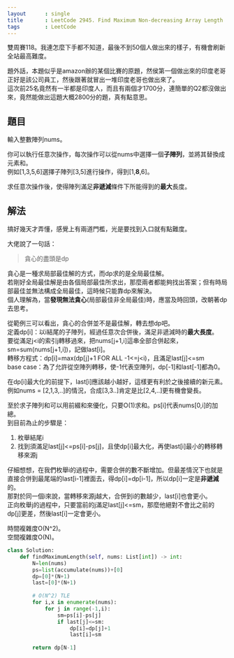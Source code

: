 ```yaml
---
layout      : single
title       : LeetCode 2945. Find Maximum Non-decreasing Array Length
tags        : LeetCode
---
```

雙周賽118。我連怎麼下手都不知道，最後不到50個人做出來的樣子，有機會刷新全站最高難度。  

題外話，本題似乎是amazon辦的某個比賽的原題，然侯第一個做出來的印度老哥正好是該公司員工，然後跟著就冒出一堆印度老哥也做出來了。  
這次前25名竟然有一半都是印度人，而且有兩個才1700分，連簡單的Q2都沒做出來，竟然能做出這題大概2800分的題，真有點意思。  

## 題目

輸入整數陣列nums。  

你可以執行任意次操作，每次操作可以從nums中選擇一個**子陣列**，並將其替換成元素和。  
例如[1,3,5,6]選擇子陣列[3,5]進行操作，得到[1,**8**,6]。  

求任意次操作後，使得陣列滿足**非遞減**條件下所能得到的**最大**長度。  

## 解法

搞好幾天才弄懂，感覺上有兩道門檻，光是要找到入口就有點難度。  

大佬說了一句話：  
> 貪心的盡頭是dp  

貪心是一種求局部最佳解的方式，而dp求的是全局最佳解。  
若剛好全局最佳解是由各個局部最佳所求出，那麼兩者都能夠找出答案；但有時局部最佳並無法構成全局最佳，這時候只能靠dp來解決。  
個人理解為，當**發現無法貪心**(局部最佳非全局最佳)時，應當及時回頭，改朝著dp去思考。  

從範例三可以看出，貪心的合併並不是最佳解，轉去想dp吧。  
定義dp[i]：以i結尾的子陣列，經過任意次合併後，滿足非遞減時的**最大長度**。  
要從滿足j<i的索引j轉移過來，把nums[j+1,i]這串全部合併起來，sm=sum(nums[j+1,i])，記做last[i]。  
轉移方程式：dp[i]=max(dp[j]+1 FOR ALL -1<=j<i)，且滿足last[j]<=sm  
base case：為了允許從空陣列轉移，使-1代表空陣列，dp[-1]和last[-1]都為0。  

在dp[i]最大化的前提下，last[i]應該越小越好，這樣更有利於之後接續的新元素。  
例如nums = [2,1,3,..]的情況，合成[3,3..]肯定是比[2,4,..]更有機會變長。  

至於求子陣列和可以用前綴和來優化，只要O(1)求和。ps[i]代表nums[0,i]的加總。  
到目前為止的步驟是：  

1. 枚舉結尾i  
2. 找到須滿足last[j]<=ps[i]-ps[j]，且使dp[i]最大化，再使last[i]最小的轉移轉移來源j  

仔細想想，在我們枚舉i的過程中，需要合併的數不斷增加。但最差情況下也就是直接合併到最尾端的last[i-1]裡面去，得dp[i]=dp[i-1]，所以dp[i]一定是**非遞減**的。  
那對於同一個i來說，當轉移來源j越大，合併到i的數越少，last[i]也會更小。  
正向枚舉j的過程中，只要當前的j滿足last[j]<=sm，那麼他絕對不會比之前的dp[j]更差，然後last[i]一定會更小。  

時間複雜度O(N^2)。  
空間複雜度O(N)。  

```python
class Solution:
    def findMaximumLength(self, nums: List[int]) -> int:
        N=len(nums)
        ps=list(accumulate(nums))+[0]
        dp=[0]*(N+1)
        last=[0]*(N+1)
        
        # O(N^2) TLE
        for i,x in enumerate(nums):
            for j in range(-1,i):
                sm=ps[i]-ps[j]
                if last[j]<=sm:
                    dp[i]=dp[j]+1
                    last[i]=sm
                    
        return dp[N-1]
```
